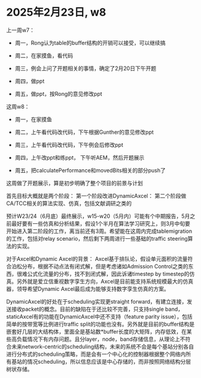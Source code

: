 # 2025年2月23日, w8

上一周w7：

- 周一，Rong认为table的buffer结构的开销可以接受，可以继续搞

- 周二，在家摸鱼，看代码

- 周三，例会上问了开题相关的事情，确定了2月20日下午开题

- 周四，做ppt

- 周五，做ppt，按Rong的意见修改ppt

这周w8：

- 周一，在家摸鱼

- 周二，上午看代码改代码，下午根据Gunther的意见修改ppt

- 周三，上午看代码改代码，下午例会后修改ppt

- 周四，上午改ppt和练ppt， 下午听AEM，然后开题展示

- 周五，把calculatePerformance和movedBits相关的部分push了

这周做了开题展示，算是初步明确了整个项目的前景与计划

首先目标大概就是两个阶段：
第一个阶段改进DynamicAxcel：
第二个阶段做CA/TCC相关的算法实现、仿真，包括文献调研之类的

预计W23/24（6月底）最终展示，w15-w20（5月内）可能有个中期报告，5月之前最好要有一些仿真和分析结果，假设1个半月在算法学习研究上，则3月中旬要开始进入第二阶段的工作，离当前还有3周。希望能在这周内完成tablemigration的工作，包括对relay scenario，然后剩下两周进行一些基础的traffic steering算法的实现。

对于Axcel和Dynamic Axcel的背景：
Axcel基于排队论，假设单元面积的流量符合泊松分布，根据不动点法有闭式解，但是考虑诸如Admission Control之类的东西，很难公式化流量的分布，找不到闭式解，因此诉诸timestep by timestep的仿真。另外就是爱立信重视数字孪生方向，Axcel是目前能支持系统规模最大的仿真器，领导希望Dynamic Axcel最后成为能够支持数字孪生仿真的方案。

DynamicAxcel的好处在于scheduling实现更straight forward，有建立连接，发送接收packet的概念。目前的缺陷在于还比较不完善，只支持single band，staticAxcel有的功能在DynamicAxcel中还不支持（feature parity issue），包括简单的按带宽等比例进行traffic split的功能也没有。另外就是目前的buffer结构是嵌套好几层的大结构体，里面全是基站数*buffer长度的大矩阵，内存低效，在某些高负载情况下有内存问题。且分layer，node，band存储信息，从理论上不符合未来network-centric的scheduling结构，未来的系统不会是每个基站分别各自进行分布式的scheduling策略，而是会有一个中心化的控制器根据整个网络内所有基站的情况scheduling，所以信息应该是中心存储的，而非按照网络结构分层树状存储。


